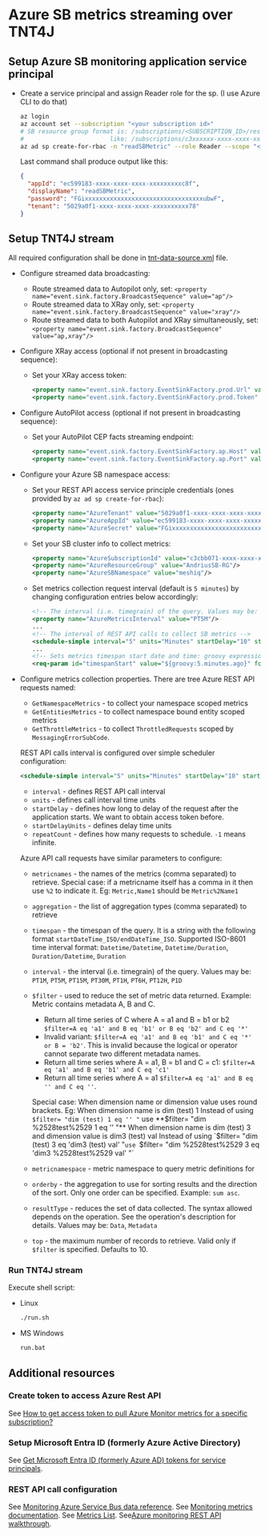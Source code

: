 
# Azure SB metrics streaming over TNT4J

## Setup Azure SB monitoring application service principal

* Create a service principal and assign Reader role for the sp. (I use Azure CLI to do that)
  ```bash
  az login
  az account set --subscription "<your subscription id>"
  # SB resource group format is: /subscriptions/<SUBSCRIPTION_ID>/resourceGroups/<RESOURCE_GROUP_NAME>
  #                        like: /subscriptions/c3xxxxxx-xxxx-xxxx-xxxx-xxxxxxxxxxf8/resourceGroups/AndriusSB-RG
  az ad sp create-for-rbac -n "readSBMetric" --role Reader --scope "<list of SB bound resource groups to read metrics>" 
  ```
  Last command shall produce output like this:
  ```json
  {
    "appId": "ec599183-xxxx-xxxx-xxxx-xxxxxxxxxc8f",
    "displayName": "readSBMetric",
    "password": "FGixxxxxxxxxxxxxxxxxxxxxxxxxxxxxxxxxubwF",
    "tenant": "5029a0f1-xxxx-xxxx-xxxx-xxxxxxxxxx78"
  }
  ```

## Setup TNT4J stream

All required configuration shall be done in [tnt-data-source.xml](tnt-data-source.xml) file.

* Configure streamed data broadcasting:
  * Route streamed data to Autopilot only, set: `<property name="event.sink.factory.BroadcastSequence" value="ap"/>`
  * Route streamed data to XRay only, set: `<property name="event.sink.factory.BroadcastSequence" value="xray"/>`
  * Route streamed data to both Autopilot and XRay simultaneously, set: `<property name="event.sink.factory.BroadcastSequence" value="ap,xray"/>`   
* Configure XRay access (optional if not present in broadcasting sequence):
  * Set your XRay access token:
    ```xml
    <property name="event.sink.factory.EventSinkFactory.prod.Url" value="https://stream.meshiq.com"/>
    <property name="event.sink.factory.EventSinkFactory.prod.Token" value="388xxxxx-xxxx-xxxx-xxxx-xxxxxxxxxxb3"/>
    ```
* Configure AutoPilot access (optional if not present in broadcasting sequence):
  * Set your AutoPilot CEP facts streaming endpoint:
    ```xml
    <property name="event.sink.factory.EventSinkFactory.ap.Host" value="<AP_CEP_IP/HOST>"/>
    <property name="event.sink.factory.EventSinkFactory.ap.Port" value="6060"/>
    ```
* Configure your Azure SB namespace access: 
  * Set your REST API access service principle credentials (ones provided by `az ad sp create-for-rbac`):
    ```xml
    <property name="AzureTenant" value="5029a0f1-xxxx-xxxx-xxxx-xxxxxxxxxx78"/>
    <property name="AzureAppId" value="ec599183-xxxx-xxxx-xxxx-xxxxxxxxxc8f"/>
    <property name="AzureSecret" value="FGixxxxxxxxxxxxxxxxxxxxxxxxxxxxxxxxxubwF"/>
    ```
  * Set your SB cluster info to collect metrics:
    ```xml
    <property name="AzureSubscriptionId" value="c3cbb071-xxxx-xxxx-xxxx-xxxxxxxxxxf8"/>
    <property name="AzureResourceGroup" value="AndriusSB-RG"/>
    <property name="AzureSBNamespace" value="meshiq"/>
    ```
  * Set metrics collection request interval (default is `5 minutes`) by changing configuration entries below accordingly:
    ```xml 
    <!-- The interval (i.e. timegrain) of the query. Values may be: PT1M, PT5M, PT15M, PT30M, PT1H, PT6H, PT12H, P1D -->
    <property name="AzureMetricsInterval" value="PT5M"/>
    ...
    <!-- The interval of REST API calls to collect SB metrics -->
    <schedule-simple interval="5" units="Minutes" startDelay="10" startDelayUnits="Seconds" repeatCount="-1"/>
    ...
    <!-- Sets metrics timespan start date and time: groovy expression to calculate timestamp for 5 minutes back from now -->
    <req-param id="timespanStart" value="${groovy:5.minutes.ago}" format="yyyy-MM-dd'T'HH:mm:ss'Z'" timezone="UTC" transient="true"/>
    ```
* Configure metrics collection properties. There are tree Azure REST API requests named:
  * `GetNamespaceMetrics` - to collect your namespace scoped metrics 
  * `GetEntitiesMetrics` - to collect namespace bound entity scoped metrics 
  * `GetThrottleMetrics` - to collect `ThrottledRequests` scoped by `MessagingErrorSubCode`.

  REST API calls interval is configured over simple scheduler configuration:
  ```xml 
  <schedule-simple interval="5" units="Minutes" startDelay="10" startDelayUnits="Seconds" repeatCount="-1"/>
  ```
  * `interval` - defines REST API call interval
  * `units` - defines call interval time units
  * `startDelay` - defines how long to delay of the request after the application starts. We want to obtain access token before.
  * `startDelayUnits` - defines delay time units
  * `repeatCount` - defines how many requests to schedule. `-1` means infinite.

  Azure API call requests have similar parameters to configure:
  * `metricnames` - the names of the metrics (comma separated) to retrieve. Special case: if a metricname itself has a comma in it then use 
    `%2` to indicate it. Eg: `Metric,Name1` should be `Metric%2Name1`
  * `aggregation` - the list of aggregation types (comma separated) to retrieve
  * `timespan` - the timespan of the query. It is a string with the following format `startDateTime_ISO/endDateTime_ISO`. Supported ISO-8601 
     time interval format: `Datetime/Datetime`, `Datetime/Duration`, `Duration/Datetime`, `Duration` 
  * `interval` - the interval (i.e. timegrain) of the query. Values may be: `PT1M`, `PT5M`, `PT15M`, `PT30M`, `PT1H`, `PT6H`, `PT12H`, `P1D`
  * `$filter` - used to reduce the set of metric data returned. Example: Metric contains metadata A, B and C. 
    - Return all time series of C where A = a1 and B = b1 or b2 `$filter=A eq 'a1' and B eq 'b1' or B eq 'b2' and C eq '*'` 
    - Invalid variant: `$filter=A eq 'a1' and B eq 'b1' and C eq '*' or B = 'b2'`. This is invalid because the logical or operator cannot 
    separate two different metadata names. 
    - Return all time series where A = a1, B = b1 and C = c1: `$filter=A eq 'a1' and B eq 'b1' and C eq 'c1'` 
    - Return all time series where A = a1 `$filter=A eq 'a1' and B eq '' and C eq ''`.

    Special case: When dimension name or dimension value uses round brackets. Eg: When dimension name is dim (test) 1 Instead of using 
    `$filter= "dim (test) 1 eq '' "` use **$filter= "dim %2528test%2529 1 eq '' "** When dimension name is dim (test) 3 and dimension value 
    is dim3 (test) val Instead of using `$filter= "dim (test) 3 eq 'dim3 (test) val' "` use 
    `$filter= "dim %2528test%2529 3 eq 'dim3 %2528test%2529 val' "` 
  * `metricnamespace` - metric namespace to query metric definitions for
  * `orderby` - the aggregation to use for sorting results and the direction of the sort. Only one order can be specified. Example: `sum asc`.
  * `resultType` - reduces the set of data collected. The syntax allowed depends on the operation. See the operation's description for 
     details. Values may be: `Data`, `Metadata`
  * `top` - the maximum number of records to retrieve. Valid only if `$filter` is specified. Defaults to 10.

### Run TNT4J stream

Execute shell script:
* Linux
  ```bash
  ./run.sh
  ```
* MS Windows
  ```cmd
  run.bat
  ```

## Additional resources

### Create token to access Azure Rest API

See [How to get access token to pull Azure Monitor metrics for a specific subscription?](https://stackoverflow.com/questions/60516007/how-to-get-access-token-to-pull-azure-monitor-metrics-for-a-specific-subscriptio)

### Setup Microsoft Entra ID (formerly Azure Active Directory)

See [Get Microsoft Entra ID (formerly Azure AD) tokens for service principals](https://learn.microsoft.com/en-us/azure/databricks/dev-tools/service-prin-aad-token).

### REST API call configuration

See [Monitoring Azure Service Bus data reference](https://learn.microsoft.com/en-us/azure/service-bus-messaging/monitor-service-bus-reference#metrics).
See [Monitoring metrics documentation](https://learn.microsoft.com/en-us/rest/api/monitor/metrics/list?tabs=HTTP).
See [Metrics List](https://learn.microsoft.com/en-us/azure/azure-monitor/reference/supported-metrics/microsoft-servicebus-namespaces-metrics).
See[Azure monitoring REST API walkthrough](https://learn.microsoft.com/en-us/azure/azure-monitor/essentials/rest-api-walkthrough?tabs=portal).
